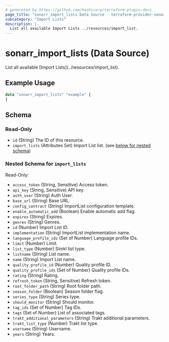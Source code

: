 ```yaml
---
# generated by https://github.com/hashicorp/terraform-plugin-docs
page_title: "sonarr_import_lists Data Source - terraform-provider-sonarr"
subcategory: "Import Lists"
description: |-
  List all available Import Lists ../resources/import_list.
---
```


# sonarr_import_lists (Data Source)

<!-- subcategory:Import Lists -->List all available [Import Lists](../resources/import_list).

## Example Usage

```terraform
data "sonarr_import_lists" "example" {
}
```

<!-- schema generated by tfplugindocs -->
## Schema

### Read-Only

- `id` (String) The ID of this resource.
- `import_lists` (Attributes Set) Import List list. (see [below for nested schema](#nestedatt--import_lists))

<a id="nestedatt--import_lists"></a>
### Nested Schema for `import_lists`

Read-Only:

- `access_token` (String, Sensitive) Access token.
- `api_key` (String, Sensitive) API key.
- `auth_user` (String) Auth User.
- `base_url` (String) Base URL.
- `config_contract` (String) ImportList configuration template.
- `enable_automatic_add` (Boolean) Enable automatic add flag.
- `expires` (String) Expires.
- `genres` (String) Genres.
- `id` (Number) Import List ID.
- `implementation` (String) ImportList implementation name.
- `language_profile_ids` (Set of Number) Language profile IDs.
- `limit` (Number) Limit.
- `list_type` (Number) Simkl list type.
- `listname` (String) List name.
- `name` (String) Import List name.
- `quality_profile_id` (Number) Quality profile ID.
- `quality_profile_ids` (Set of Number) Quality profile IDs.
- `rating` (String) Rating.
- `refresh_token` (String, Sensitive) Refresh token.
- `root_folder_path` (String) Root folder path.
- `season_folder` (Boolean) Season folder flag.
- `series_type` (String) Series type.
- `should_monitor` (String) Should monitor.
- `tag_ids` (Set of Number) Tag IDs.
- `tags` (Set of Number) List of associated tags.
- `trakt_additional_parameters` (String) Trakt additional parameters.
- `trakt_list_type` (Number) Trakt list type.
- `username` (String) Username.
- `years` (String) Years.


